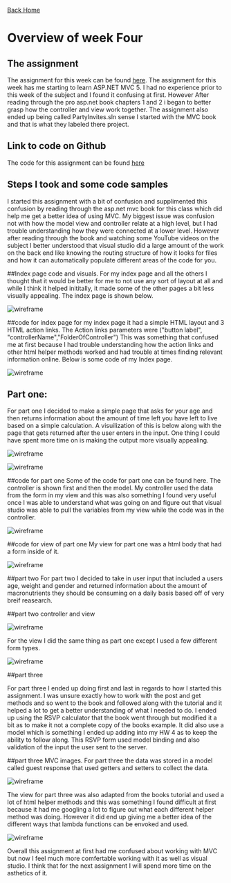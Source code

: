 
<a href="../../index.html" class="btn btn-primary btl-md" role="button">Back Home </a>

# Overview of week Four



## The assignment
The assignment for this week can be found [here](http://www.wou.edu/~morses/classes/cs46x/assignments/HW4.html). The assignment for this week has me starting to learn ASP.NET MVC 5. I had no experience prior to this week of the subject and I found it confusing at first. However After reading through the pro asp.net book chapters 1 and 2 i began to better grasp how the controller and view work together. The assignment also ended up being called PartyInvites.sln sense I started with the MVC book and that is what they labeled there project.

## Link to code on Github
The code for this assignment can be found [here](https://github.com/kollklienstuber/460/tree/master/weeks/week_4/PartyInvites) 

## Steps I took and some code samples
I started this assignment with a bit of confusion and supplimented this confusion by reading through the asp.net mvc book for this class which did help me get a better idea of using MVC. My biggest issue was confusion not with how the model view and controller relate at a high level, but I had trouble understanding how they were connected at a lower level. However after reading through the book and watching some YouTube videos on the subject I better understood that visual studio did a large amount of the work on the back end like knowing the routing structure of how it looks for files and how it can automatically populate different areas of the code for you. 

##Index page code and visuals.
For my index page and all the others I thought that it would be better for me to not use any sort of layout at all and while I think it helped inititally, it made some of the other pages a bit less visually appealing. The index page is shown below.

![wireframe](pics/index.PNG "index img")

##code for index page
for my index page it had a simple HTML layout and 3 HTML action links. The Action links parameters were ("button label", "controllerName","FolderOfController") This was something that confused me at first because I had trouble understanding how the action links and other html helper methods worked and had trouble at times finding relevant information online. Below is some code of my Index page.

![wireframe](pics/index1.PNG "index code")


## Part one:
For part one I decided to make a simple page that asks for your age and then returns information about the amount of time left you have left to live based on a simple calculation. A visuilization of this is below along with the page that gets returned after the user enters in the input. One thing I could have spent more time on is making the output more visually appealing. 

![wireframe](pics/agePage.PNG "main menu")

![wireframe](pics/agePage2.PNG "return post")

##code for part one 
Some of the code for part one can be found here. The controller is shown first and then the model. My controller used the data from the form in my view and this was also something I found very useful once I was able to understand what was going on and figure out that visual studio was able to pull the variables from my view while the code was in the controller. 

![wireframe](pics/age1.PNG "age controller")


##code for view of part one
My view for part one was a html body that had a form inside of it.


![wireframe](pics/age2.PNG "age view")


##part two 
For part two I decided to take in user input that included a users age, weight and gender and returned information about the amount of macronutrients they should be consuming on a daily basis based off of very breif reasearch. 

##part two controller and view


![wireframe](pics/macro1.PNG "macro Controller Post")


For the view I did the same thing as part one except I used a few different form types. 

![wireframe](pics/macro2.PNG "some math")

##part three

For part three I ended up doing first and last in regards to how I started this assignment. I was unsure exactly how to work with the post and get methods and so went to the book and followed along with the tutorial and it helped a lot to get a better understanding of what I needed to do. I ended up using the RSVP calculator that the book went through but modified it a bit as to make it not a complete copy of the books example. It did also use a model which is something I ended up adding into my HW 4 as to keep the ability to follow along. This RSVP form used model binding and also validation of the input the user sent to the server. 

##part three MVC images. 
For part three the data was stored in a model called guest response that used getters and setters to collect the data. 


![wireframe](pics/getset.PNG "model part 3")

The view for part three was also adapted from the books tutorial and used a lot of html helper methods and this was something I found difficult at first because it had me googling a lot to figure out what each different helper method was doing. However it did end up giving me a better idea of the different ways that lambda functions can be envoked and used. 


![wireframe](pics/3a.PNG "model part 3")




Overall this assignment at first had me confused about working with MVC but now I feel much more comfertable working with it as well as visual studio. I think that for the next assignment I will spend more time on the asthetics of it. 



